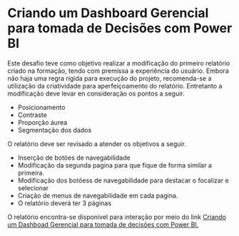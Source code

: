 # Criando um Dashboard Gerencial para tomada de Decisões com Power BI

Este desafio teve como objetivo realizar a modificação do primeiro relatório criado na formação, tendo com premissa a experiência do usuário. Embora não haja uma regra rigida para execução do projeto, recomenda-se a utilização da criatividade para aperfeiçoamento do relatório. Entretanto a modificação deve levar en consideração os pontos a seguir.

- Posicionamento
- Contraste
- Proporção áurea
- Segmentação dos dados

O relatório deve ser revisado a atender os objetivos a seguir.

- Inserção de botões de navegabilidade
- Modificação da segunda pagina para que fique de forma similar a primeira.
- Modificação dos botõess de navegabilidade para destacar o focalizar e selecionar
- Criação de menus de navegabilidade em cada pagina.
- O relatório deverá ter 3 páginas

O relatório encontra-se disponível para interação por meio do link [Criando um Dashboad Gerencial para tomada de decisões com Power BI.](hhttps://app.powerbi.com/view?r=eyJrIjoiMWQwMmI5NDctZGNhNC00MDcxLWFjM2MtZGM2YzgwNDc1Y2RkIiwidCI6IjMxMTU3MGI0LTFhYmMtNGRmZS05NjgzLTFlNGQ4ZDZmOGExNiJ9&pageName=ReportSection)
